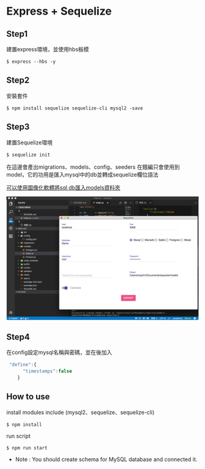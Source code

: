 # Express + Sequelize 
## Step1
建置express環境，並使用hbs板模
```
$ express --hbs -y
```

## Step2
安裝套件
```
$ npm install sequelize sequelize-cli mysql2 -save
```

## Step3
建置Sequelize環境
```
$ sequelize init
```
在這邊會產出migrations、models、config、seeders
在餓編只會使用到model，它的功用是匯入mysql中的db並轉成sequelize欄位語法

[可以使用圖像化軟體將sql db匯入models資料夾](https://github.com/andyforever/sequelizer)


<img src="https://raw.githubusercontent.com/andy6804tw/Sequelize_tutorial/master/%08Screenshoot/img1.png">

## Step4
在config設定mysql名稱與密碼，並在後加入
```js
 "define":{
      "timestamps":false
    }
```

## How to use
install modules include (mysql2、sequelize、sequelize-cli)
```
$ npm install
```

run script
```
$ npm run start
```

* Note : You should create schema for MySQL database and connected it.
